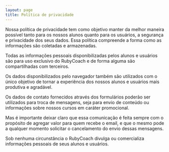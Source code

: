 ```yaml
---
layout: page
title: Política de privacidade
---
```


Nossa política de privacidade tem como objetivo manter da melhor maneira possível tanto para os nossos alunos quanto para os usuários, a segurança e privacidade dos seus dados. Essa política compreende a forma como as informações são coletadas e armazenadas.

Todas as informações pessoais disponibilizadas pelos alunos e usuários são para uso exclusivo do RubyCoach e de forma alguma são compartilhadas com terceiros.

Os dados disponibilizados pelo navegador também são utilizados com o único objetivo de tornar a experiência dos nossos alunos e usuários mais produtiva e agradável.

Os dados de contato fornecidos através dos formulários poderão ser utilizados para troca de mensagens, seja para envio de conteúdo ou informações sobre nossos cursos em caráter promocional.

Mas é importante deixar claro que essa comunicação é feita sempre com o propósito de agregar valor para quem recebe o email, e que o mesmo pode a qualquer momento solicitar o cancelamento do envio dessas mensagens.

Sob nenhuma circunstância o RubyCoach divulga ou comercializa informações pessoais de seus alunos e usuários.
